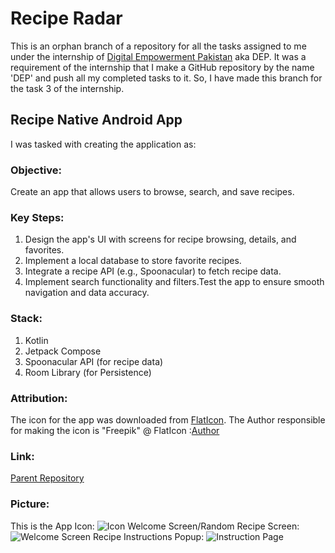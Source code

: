 # Recipe Radar

This is an orphan branch of a repository for all the tasks assigned to me under the internship of [Digital Empowerment Pakistan](https://digitalempowermentpakistan.com/) aka DEP.
It was a requirement of the internship that I make a GitHub repository by the name 'DEP' and push all my completed tasks to it.
So, I have made this branch for the task 3 of the internship.

## Recipe Native Android App

I was tasked with creating the application as:

### Objective:

Create an app that allows users to
browse, search, and save recipes.

### Key Steps:


1. Design the app's UI with screens for recipe browsing, details, and favorites.
2. Implement a local database to store favorite recipes.
3. Integrate a recipe API (e.g., Spoonacular) to fetch recipe data.
4. Implement search functionality and filters.Test the app to ensure smooth navigation and data accuracy.

### Stack:

1. Kotlin
2. Jetpack Compose
3. Spoonacular API (for recipe data)
4. Room Library (for Persistence)

### Attribution:

The icon for the app was downloaded from [FlatIcon](https://www.flaticon.com/).
The Author responsible for making the icon is "Freepik" @ FlatIcon :[Author](https://www.flaticon.com/authors/freepik)

### Link:
[Parent Repository](https://github.com/RanaMahadAhmer/DEP)

### Picture:
This is the App Icon:
![Icon](https://github.com/user-attachments/assets/2481ca5c-5dde-43aa-a450-c4c9349e9fe4)
Welcome Screen/Random Recipe Screen:
![Welcome Screen](https://github.com/user-attachments/assets/21e433dd-e999-42b1-95cb-0cbb72401119)
Recipe Instructions Popup:
![Instruction Page](https://github.com/user-attachments/assets/99d65c73-3375-4fea-ae5f-ef2bebbafa6f)







